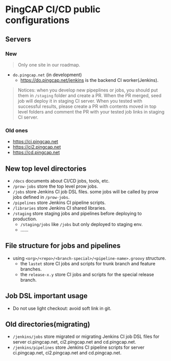# PingCAP CI/CD public configurations


## Servers

### New

> Only one site in our roadmap.  

- `do.pingcap.net` (in development)
  - https://do.pingcap.net/jenkins is the backend CI worker(Jenkins).

> Notices: when you develop new pipeplines or jobs, 
> you should put them in `/staging` folder and create a PR. When the PR merged, seed job will deploy it in staging CI server.
> When you tested with successful results, please create a PR with contents moved in top level folders and comment the PR with
> your tested job links in staging CI server.

### Old ones

- https://ci.pingcap.net
- https://ci2.pingcap.net
- https://cd.pingcap.net

## New top level directories

- `/docs` documents about CI/CD jobs, tools, etc.
- `/prow-jobs` store the top level prow jobs.
- `/jobs` store Jenkins CI job DSL files. some jobs will be called by prow jobs defined in `/prow-jobs`.
- `/pipelines` store Jenkins CI pipeline scripts.
- `/libraries` store Jenkins CI shared libraries.
- `/staging` store staging jobs and pipelines before deploying to production.
  - `/staging/jobs` like `/jobs` but only deployed to staging env.
  - ......

## File structure for jobs and pipelines

- using `<org>/<repo>/<branch-special>/<pipeline-name>.groovy` structure.
  - the `lastet` store CI jobs and scripts for trunk branch and feature branches.
  - the `release-x.y` store CI jobs and scripts for the special release branch.

## Job DSL important usage

- Do not use light checkout: avoid soft link in git.

## Old directories(migrating)

- `/jenkins/jobs` store migrated or migrating Jenkins CI job DSL files for server ci.pingcap.net, ci2.pingcap.net and cd.pingcap.net.
- `/jenkins/pipelines` store Jenkins CI pipeline scripts for server ci.pingcap.net, ci2.pingcap.net and cd.pingcap.net.
